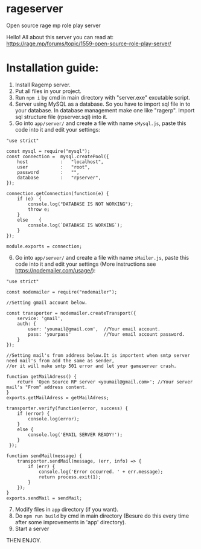 # rageserver
Open source rage mp role play server

Hello!
All about this server you can read at:
https://rage.mp/forums/topic/1559-open-source-role-play-server/




# Installation guide:
1. Install Ragemp server.
2. Put all files in your project.
3. Run `npm i` by cmd in main directory with "server.exe" excutable script.
4. Server using MySQL as a database. So you have to import sql file in to your database. In database management make one like "ragerp".
   Import sql structure file (rpserver.sql) into it.
5. Go into `app/server/` and create a file with name `sMysql.js`, paste this code into it and edit your settings:
```
"use strict"

const mysql = require("mysql");
const connection =  mysql.createPool({
	host			:	"localhost",       
	user			: 	"root",
	password		: 	"",
	database		:	"rpserver",
});

connection.getConnection(function(e) {
	if (e) 	{
		console.log("DATABASE IS NOT WORKING");
		throw e;
	}
	else 	{
		console.log(`DATABASE IS WORKING`);
	}
});

module.exports = connection;
```
6. Go into `app/server/` and create a file with name `sMailer.js`, paste this code into it and edit your settings (More instructions see https://nodemailer.com/usage/):
```
"use strict"

const nodemailer = require("nodemailer");   

//Setting gmail account below.

const transporter = nodemailer.createTransport({
    service: 'gmail',
    auth: {
        user: 'youmail@gmail.com',  //Your email account.
        pass: 'yourpass'            //Your email account password.
    }
});

//Setting mail's from address below.It is importent when smtp server need mail's from add the same as sender,
//or it will make smtp 501 error and let your gameserver crash.

function getMailAdress() {
    return 'Open Source RP server <youmail@gmail.com>'; //Your server mail's "From" address content.
}
exports.getMailAdress = getMailAdress;

transporter.verify(function(error, success) {
	if (error) {
		console.log(error);
	} 
	else {
		console.log('EMAIL SERVER READY!');
	}
 });

function sendMail(message) {
	transporter.sendMail(message, (err, info) => {
        if (err) {
            console.log('Error occurred. ' + err.message);
            return process.exit(1);
		}
    });
}
exports.sendMail = sendMail;

```
7. Modify files in `app` directory (if you want).
8. Do `npm run build` by cmd in main directory (Besure do this every time after some improvements in 'app' directory).
9. Start a server

THEN ENJOY.
